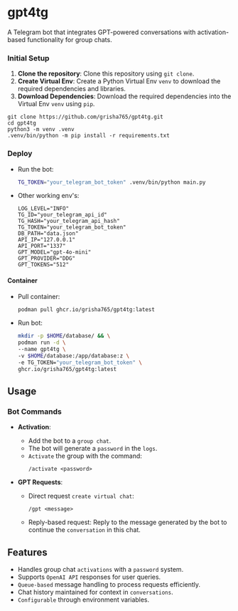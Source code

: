 # gpt4tg
A Telegram bot that integrates GPT-powered conversations with activation-based functionality for group chats.

### Initial Setup

1. **Clone the repository**: Clone this repository using `git clone`.
2. **Create Virtual Env**: Create a Python Virtual Env `venv` to download the required dependencies and libraries.
3. **Download Dependencies**: Download the required dependencies into the Virtual Env `venv` using `pip`.

```shell
git clone https://github.com/grisha765/gpt4tg.git
cd gpt4tg
python3 -m venv .venv
.venv/bin/python -m pip install -r requirements.txt 
```

### Deploy

- Run the bot:
    ```bash
    TG_TOKEN="your_telegram_bot_token" .venv/bin/python main.py
    ```

- Other working env's:
    ```env
    LOG_LEVEL="INFO"
    TG_ID="your_telegram_api_id"
    TG_HASH="your_telegram_api_hash"
    TG_TOKEN="your_telegram_bot_token"
    DB_PATH="data.json"
    API_IP="127.0.0.1"
    API_PORT="1337"
    GPT_MODEL="gpt-4o-mini"
    GPT_PROVIDER="DDG"
    GPT_TOKENS="512"
    ```

#### Container

- Pull container:
    ```bash
    podman pull ghcr.io/grisha765/gpt4tg:latest
    ```

- Run bot:
    ```bash
    mkdir -p $HOME/database/ && \
    podman run -d \
    --name gpt4tg \
    -v $HOME/database:/app/database:z \
    -e TG_TOKEN="your_telegram_bot_token" \
    ghcr.io/grisha765/gpt4tg:latest
    ```

## Usage

### Bot Commands

- **Activation**:
    - Add the bot to a `group chat`.
    - The bot will generate a `password` in the `logs`.
    - `Activate` the group with the command:
      ```
      /activate <password>
      ```

- **GPT Requests**:
    - Direct request `create virtual chat`:
      ```
      /gpt <message>
      ```
    - Reply-based request:
      Reply to the message generated by the bot to continue the `conversation` in this chat.

## Features

- Handles group chat `activations` with a `password` system.
- Supports `OpenAI API` responses for user queries.
- `Queue-based` message handling to process requests efficiently.
- Chat history maintained for context in `conversations`.
- `Configurable` through environment variables.
